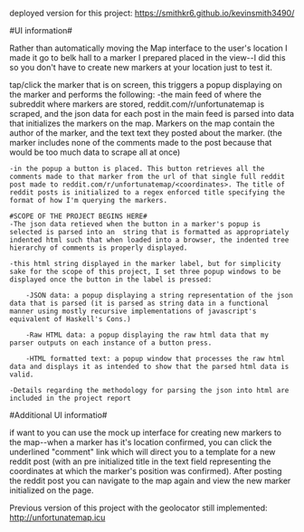 deployed version for this project: https://smithkr6.github.io/kevinsmith3490/

#UI information#

Rather than automatically moving the Map interface to the user's location I made it go to belk hall to a marker I prepared placed in the view--I did this so you don't have to create new markers at your location just to test it.

tap/click the marker that is on screen, this triggers a popup displaying on the marker and performs the following:
	-the main feed of where the subreddit where markers are stored, reddit.com/r/unfortunatemap is scraped, and the json data for each post in the main feed is parsed into data that initializes the markers on the map. Markers on the map contain the author of the marker, and the text text they posted about the marker. (the marker includes none of the comments made to the post because that would be too much data to scrape all at once)
	
	-in the popup a button is placed. This button retrieves all the comments made to that marker from the url of that single full reddit post made to reddit.com/r/unfortunatemap/<coordinates>. The title of reddit posts is initialized to a regex enforced title specifying the format of how I'm querying the markers.
	
	#SCOPE OF THE PROJECT BEGINS HERE#
	-The json data retieved when the button in a marker's popup is selected is parsed into an  string that is formatted as appropriately indented html such that when loaded into a browser, the indented tree hierarchy of comments is properly displayed.

	-this html string displayed in the marker label, but for simplicity sake for the scope of this project, I set three popup windows to be displayed once the button in the label is pressed:
		
		-JSON data: a popup displaying a string representation of the json data that is parsed (it is parsed as string data in a functional manner using mostly recursive implementations of javascript's equivalent of Haskell's Cons.)
		
		-Raw HTML data: a popup displaying the raw html data that my parser outputs on each instance of a button press.

		-HTML formatted text: a popup window that processes the raw html data and displays it as intended to show that the parsed html data is valid.

	-Details regarding the methodology for parsing the json into html are included in the project report


#Additional UI informatio#

if want to you can use the mock up interface for creating new markers to the map--when a marker has it's location confirmed, you can click the underlined "comment" link which will direct you to a template for a new reddit post (with an pre initialized title in the text field representing the coordinates at which the marker's position was confirmed). 
After posting the reddit post you can navigate to the map again and view the new marker initialized on the page.

Previous version of this project with the geolocator still implemented: http://unfortunatemap.icu
